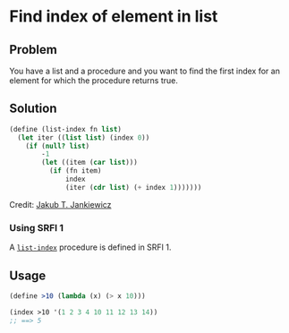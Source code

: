 # Find index of element in list

## Problem

You have a list and a procedure and you want to find the first index
for an element for which the procedure returns true.

## Solution

```Scheme
(define (list-index fn list)
  (let iter ((list list) (index 0))
    (if (null? list)
        -1
        (let ((item (car list)))
          (if (fn item)
              index
              (iter (cdr list) (+ index 1)))))))
```

Credit: [Jakub T. Jankiewicz](https://jcubic.pl/me)

### Using SRFI 1

A
[`list-index`](https://srfi.schemers.org/srfi-1/srfi-1.html#list-index)
procedure is defined in SRFI 1.

## Usage

```Scheme
(define >10 (lambda (x) (> x 10)))

(index >10 '(1 2 3 4 10 11 12 13 14))
;; ==> 5
```
